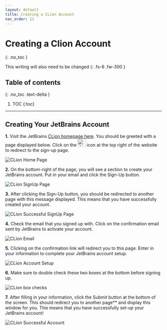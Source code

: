 ```yaml
---
layout: default
title: Creating a CLion Account
nav_order: 11
---
```


# Creating a Clion Account
{: .no_toc }


This writing will also need to be changed
{: .fs-6 .fw-300 }

## Table of contents
{: .no_toc .text-delta }

1. TOC
{:toc}

---
## Creating Your JetBrains Account
**1.** Visit the JetBrains [CLion homepage here](https://www.jetbrains.com/clion/). You should be greeted with a page displayed below.
Click on the <img src="https://cdn.discordapp.com/attachments/498622698050813962/695542876016476160/unknown.png" alt="drawing" width="25"/> icon at the top right of the website to redirect to the sign-up page.

![CLion Home Page](https://cdn.discordapp.com/attachments/498622698050813962/695022168819499038/unknown.png "CLion HomePage alt text")



**2.** On the bottom-right of the page, you will see a section to create your JetBrains account.
Put in your email and click the Sign-Up button.

![CLion SignUp Page](https://cdn.discordapp.com/attachments/498622698050813962/695022993683775498/unknown.png "CLion SignUp alt text")



**3.** After clicking the Sign-Up button, you should be redirected to another page with this message displayed. This means that you have successfully created your account.

![CLion Successful SignUp Page](https://cdn.discordapp.com/attachments/619382734984577042/695023479334109264/unknown.png "CLion Confirmation Signup alt text")



**4.** Check the email that you signed up with. Click on the confirmation email sent by JetBrains to activate your account.

![CLion Email](https://cdn.discordapp.com/attachments/694977588405469265/694990599753039973/unknown.png "Clion email alt text")



**5.** Clicking on the confirmation link will redirect you to this page. Enter in your information to complete your JetBrains account setup.

![CLion Account Setup](https://cdn.discordapp.com/attachments/498622698050813962/695048750149795850/unknown.png "CLion Accountpage alt text")



**6.** Make sure to double check these two boxes at the bottom before signing up.

![CLion box checks](https://cdn.discordapp.com/attachments/694977588405469265/694990889902145596/unknown.png "CLion checkboxes")



**7.** After filling in your information, click the Submit button at the bottom of the screen. This should redirect you to another page** and display this window for you. This means that you have successfully set-up your JetBrains account!

![CLion Successful Account](https://cdn.discordapp.com/attachments/498622698050813962/695025702109446246/unknown.png "CLion account")
